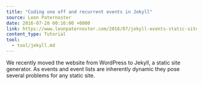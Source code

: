 ```yaml
---
title: "Coding one off and recurrent events in Jekyll"
source: Leon Paternoster
date: 2016-07-28 00:16:00 +0000
link: https://www.leonpaternoster.com/2016/07/jekyll-events-static-site-libraries/
content_type: Tutorial
tool:
  - tool/jekyll.md 
---
```

We recently moved the website from WordPress to Jekyll, a static site generator. As events and event lists are inherently dynamic they pose several problems for any static site. 





